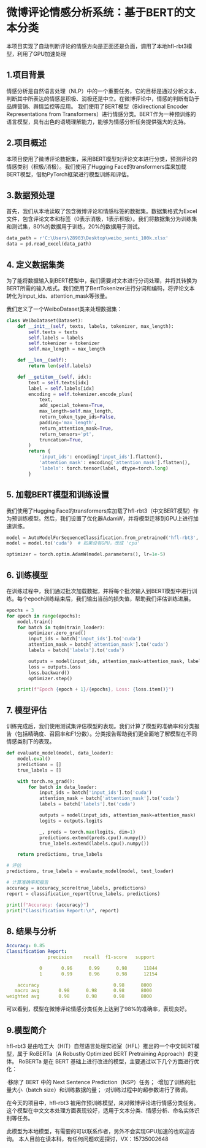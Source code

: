 # 微博评论情感分析系统：基于BERT的文本分类
本项目实现了自动判断评论的情感方向是正面还是负面，调用了本地hfl-rbt3模型，利用了GPU加速处理
## 1.项目背景
情感分析是自然语言处理（NLP）中的一个重要任务，它的目标是通过分析文本，判断其中所表达的情感是积极、消极还是中立。在微博评论中，情感的判断有助于品牌营销、舆情监控等应用。
我们使用了BERT模型（Bidirectional Encoder Representations from Transformers）进行情感分类。BERT作为一种预训练的语言模型，具有出色的语境理解能力，能够为情感分析任务提供强大的支持。
## 2.项目概述
本项目使用了微博评论数据集，采用BERT模型对评论文本进行分类，预测评论的情感类别（积极/消极）。我们使用了Hugging Face的transformers库来加载BERT模型，借助PyTorch框架进行模型训练和评估。
## 3.数据预处理
首先，我们从本地读取了包含微博评论和情感标签的数据集。数据集格式为Excel文件，包含评论文本和标签（0表示消极，1表示积极）。我们将数据集分为训练集和测试集，80%的数据用于训练，20%的数据用于测试。
```python
data_path = r'C:\Users\28903\Desktop\weibo_senti_100k.xlsx'
data = pd.read_excel(data_path)
```
## 4. 定义数据集类
为了能将数据输入到BERT模型中，我们需要对文本进行分词处理，并将其转换为BERT所需的输入格式。我们使用了BertTokenizer进行分词和编码，将评论文本转化为input_ids、attention_mask等张量。

我们定义了一个WeiboDataset类来处理数据集：
```python
class WeiboDataset(Dataset):
    def __init__(self, texts, labels, tokenizer, max_length):
        self.texts = texts
        self.labels = labels
        self.tokenizer = tokenizer
        self.max_length = max_length

    def __len__(self):
        return len(self.labels)

    def __getitem__(self, idx):
        text = self.texts[idx]
        label = self.labels[idx]
        encoding = self.tokenizer.encode_plus(
            text,
            add_special_tokens=True,
            max_length=self.max_length,
            return_token_type_ids=False,
            padding='max_length',
            return_attention_mask=True,
            return_tensors='pt',
            truncation=True,
        )
        return {
            'input_ids': encoding['input_ids'].flatten(),
            'attention_mask': encoding['attention_mask'].flatten(),
            'labels': torch.tensor(label, dtype=torch.long)
        }
```
## 5. 加载BERT模型和训练设置
我们使用了Hugging Face的transformers库加载了hfl-rbt3（中文BERT模型）作为预训练模型。然后，我们设置了优化器AdamW，并将模型迁移到GPU上进行加速训练。
```python
model = AutoModelForSequenceClassification.from_pretrained('hfl-rbt3', num_labels=2)
model = model.to('cuda')  # 如果没有GPU，改成 'cpu'

optimizer = torch.optim.AdamW(model.parameters(), lr=1e-5)
```
## 6. 训练模型
在训练过程中，我们通过批次加载数据，并将每个批次输入到BERT模型中进行训练。每个epoch训练结束后，我们输出当前的损失值，帮助我们评估训练进展。

```python
epochs = 3
for epoch in range(epochs):
    model.train()
    for batch in tqdm(train_loader):
        optimizer.zero_grad()
        input_ids = batch['input_ids'].to('cuda')
        attention_mask = batch['attention_mask'].to('cuda')
        labels = batch['labels'].to('cuda')

        outputs = model(input_ids, attention_mask=attention_mask, labels=labels)
        loss = outputs.loss
        loss.backward()
        optimizer.step()

    print(f"Epoch {epoch + 1}/{epochs}, Loss: {loss.item()}")
```
## 7. 模型评估
训练完成后，我们使用测试集评估模型的表现。我们计算了模型的准确率和分类报告（包括精确度、召回率和F1分数）。分类报告帮助我们更全面地了解模型在不同情感类别下的表现。
``` python
def evaluate_model(model, data_loader):
    model.eval()
    predictions = []
    true_labels = []

    with torch.no_grad():
        for batch in data_loader:
            input_ids = batch['input_ids'].to('cuda')
            attention_mask = batch['attention_mask'].to('cuda')
            labels = batch['labels'].to('cuda')

            outputs = model(input_ids, attention_mask=attention_mask)
            logits = outputs.logits

            _, preds = torch.max(logits, dim=1)
            predictions.extend(preds.cpu().numpy())
            true_labels.extend(labels.cpu().numpy())

    return predictions, true_labels

# 评估
predictions, true_labels = evaluate_model(model, test_loader)

# 计算准确率和报告
accuracy = accuracy_score(true_labels, predictions)
report = classification_report(true_labels, predictions)

print(f"Accuracy: {accuracy}")
print("Classification Report:\n", report)
```
## 8. 结果与分析
```yaml
Accuracy: 0.85
Classification Report:
               precision    recall  f1-score   support

            0       0.96      0.99      0.98      11844
            1       0.99      0.96      0.98      12154

    accuracy                           0.98      8000
   macro avg       0.98      0.98      0.98      8000
weighted avg       0.98      0.98      0.98      8000
```
可以看到，模型在微博评论情感分类任务上达到了98%的准确率，表现良好。

## 9.模型简介
hfl-rbt3 是由哈工大（HIT）自然语言处理实验室（HFL）推出的一个中文BERT模型，属于 RoBERTa（A Robustly Optimized BERT Pretraining Approach）的变体。
RoBERTa 是在 BERT 基础上进行改进的模型，主要通过以下几个方面进行优化：

·移除了 BERT 中的 Next Sentence Prediction（NSP）任务；
·增加了训练的批量大小（batch size）和训练数据的量；
·对训练过程中的超参数进行了微调。


在今天的项目中，hfl-rbt3 被用作预训练模型，来对微博评论进行情感分类任务。这个模型在中文文本处理方面表现较好，适用于文本分类、情感分析、命名实体识别等任务。

此模型为本地模型，有需要的可以联系作者，另外不会实现GPU加速的也欢迎咨询。
本人目前在读本科，有任何问题欢迎探讨，VX：15735002648
